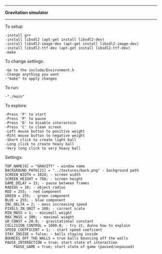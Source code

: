 ***********************
**Gravitation simulator**
***********************

To setup:

    -install g++
    -install libsdl2 (apt-get install libsdl2-dev)
    -install libsdl2-image-dev (apt-get install libsdl2-image-dev)
    -install libsdl2-ttf-dev (apt-get install libsdl2-ttf-dev)
    -make


To change settings:

	-Go to the include/Environment.h
	-Change anything you want
	-"make" to apply changes


To run:

	-"./main" 

To explore:

	-Press 'P' to start
	-Press 'P' to pause
	-Press 'D' to disable interactoin
	-Press 'C' to clean screen
	-Left mouse button to positive weight
	-Riht mouse button to negative weight
	-Short click to create light ball
	-Long click to create heavy ball
	-Very long click to very heavy ball


Settings:

	TOP_NAME[8] = "GRAVITY" - window name
	BACKGROUND_PATH[21] = "../textures/back.png" - background path
	SCREEN_WIDTH = 1024; - screen width
	SCREEN_HEIGHT = 768; - screen height
	GAME_DELAY = 15; - pause between frames
	RADIUS = 10; - object radius
	RED = 255; - red component
	GREEN = 255; - green component
	BLUE = 255; - blue component
	INC_DELTA = 2; - mass increasing speed
	PIXELS_IN_UNIT = 100; - current scale
	MIN_MASS = 1; - minimall weight
	MAX_MASS = 300; - maximal wieght
	GR_CONST = 20.0; - gravitational constant
	COLLISION_CONTROL = 1000.0; - try it, dunno how to explain
	SPEED_COEFFICENT = 1; - start speed coeficent
	STAY_INSIDE = false; - balls staying inside
	BOUNCES_OFF_THE_WALLS = true balls bouncing off the walls
	PAUSE_INTERACTION = true; start state of interaction
    	PAUSE_GAME = true; start state of game (paused/unpaused)
